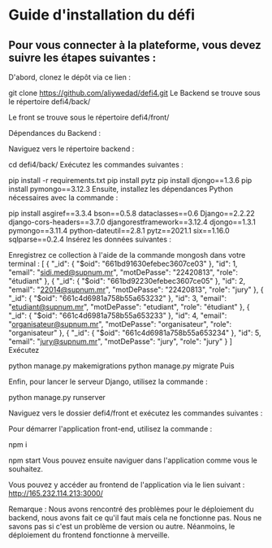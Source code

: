 
# Guide d'installation du défi
## Pour vous connecter à la plateforme, vous devez suivre les étapes suivantes :
D'abord, clonez le dépôt via ce lien :

git clone https://github.com/aliywedad/defi4.git
Le Backend se trouve sous le répertoire
defi4/back/

Le front se trouve sous le répertoire
defi4/front/

Dépendances du Backend :

Naviguez vers le répertoire backend :


cd defi4/back/
Exécutez les commandes suivantes :


pip install -r requirements.txt
pip install pytz
pip install djongo==1.3.6
pip install pymongo==3.12.3
Ensuite, installez les dépendances Python nécessaires avec la commande :


pip install asgiref==3.3.4 bson==0.5.8 dataclasses==0.6 Django==2.2.22 django-cors-headers==3.7.0 djangorestframework==3.12.4 djongo==1.3.1 pymongo==3.11.4 python-dateutil==2.8.1 pytz==2021.1 six==1.16.0 sqlparse==0.2.4
Insérez les données suivantes :

Enregistrez ce collection à l'aide de la commande mongosh dans votre terminal :
[
  {
    "_id": {
      "$oid": "661bd91630efebec3607ce03"
    },
    "id": 1,
    "email": "sidi.med@supnum.mr",
    "motDePasse": "22420813",
    "role": "étudiant"
  },
  {
    "_id": {
      "$oid": "661bd92230efebec3607ce05"
    },
    "id": 2,
    "email": "22014@supnum.mr",
    "motDePasse": "22420813",
    "role": "jury"
  },
  {
    "_id": {
      "$oid": "661c4d6981a758b55a653232"
    },
    "id": 3,
    "email": "etudiant@supnum.mr",
    "motDePasse": "etudiant",
    "role": "étudiant"
  },
  {
    "_id": {
      "$oid": "661c4d6981a758b55a653233"
    },
    "id": 4,
    "email": "organisateur@supnum.mr",
    "motDePasse": "organisateur",
    "role": "organisateur"
  },
  {
    "_id": {
      "$oid": "661c4d6981a758b55a653234"
    },
    "id": 5,
    "email": "jury@supnum.mr",
    "motDePasse": "jury",
    "role": "jury"
  }
]
Exécutez

python manage.py makemigrations
python manage.py migrate
Puis

Enfin, pour lancer le serveur Django, utilisez la commande :

python manage.py runserver



Naviguez vers le dossier defi4/front et exécutez les commandes suivantes :

Pour démarrer l'application front-end, utilisez la commande :

npm i

npm start
Vous pouvez ensuite naviguer dans l'application comme vous le souhaitez.

Vous pouvez y accéder au frontend de l'application via le lien suivant : http://165.232.114.213:3000/

Remarque : Nous avons rencontré des problèmes pour le déploiement du backend, nous avons fait ce qu'il faut mais cela ne fonctionne pas. Nous ne savons pas si c'est un problème de version ou autre. Néanmoins, le déploiement du frontend fonctionne à merveille.

